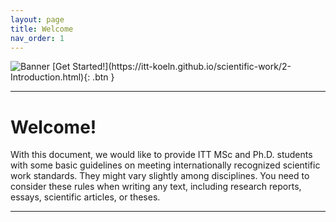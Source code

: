```yaml
---
layout: page
title: Welcome
nav_order: 1
---
```


<img src="/scientific-work/assets/sc-wo-banner.png" alt="Banner">

<span class="fs-8">
[Get Started!](https://itt-koeln.github.io/scientific-work/2-Introduction.html){: .btn }
</span>


<hr/>

# Welcome!

With this document, we would like to provide ITT MSc and Ph.D. students with some basic guidelines on meeting internationally recognized scientific work standards. They might vary slightly among disciplines. You need to consider these rules when writing any text, including research reports, essays, scientific articles, or theses. 

<hr/>

